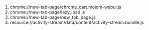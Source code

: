 1. chrome://new-tab-page/chrome_cart.mojom-webui.js
2. chrome://new-tab-page/lazy_load.js
3. chrome://new-tab-page/new_tab_page.js
4. resource://activity-stream/data/content/activity-stream.bundle.js